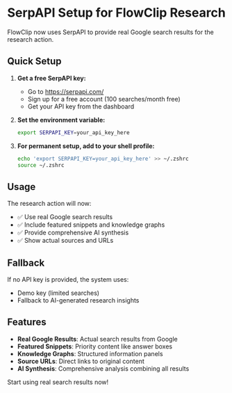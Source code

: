 # SerpAPI Setup for FlowClip Research

FlowClip now uses SerpAPI to provide real Google search results for the research action.

## Quick Setup

1. **Get a free SerpAPI key:**
   - Go to https://serpapi.com/
   - Sign up for a free account (100 searches/month free)
   - Get your API key from the dashboard

2. **Set the environment variable:**
   ```bash
   export SERPAPI_KEY=your_api_key_here
   ```

3. **For permanent setup, add to your shell profile:**
   ```bash
   echo 'export SERPAPI_KEY=your_api_key_here' >> ~/.zshrc
   source ~/.zshrc
   ```

## Usage

The research action will now:
- ✅ Use real Google search results
- ✅ Include featured snippets and knowledge graphs
- ✅ Provide comprehensive AI synthesis
- ✅ Show actual sources and URLs

## Fallback

If no API key is provided, the system uses:
- Demo key (limited searches)
- Fallback to AI-generated research insights

## Features

- **Real Google Results**: Actual search results from Google
- **Featured Snippets**: Priority content like answer boxes
- **Knowledge Graphs**: Structured information panels
- **Source URLs**: Direct links to original content
- **AI Synthesis**: Comprehensive analysis combining all results

Start using real search results now! 